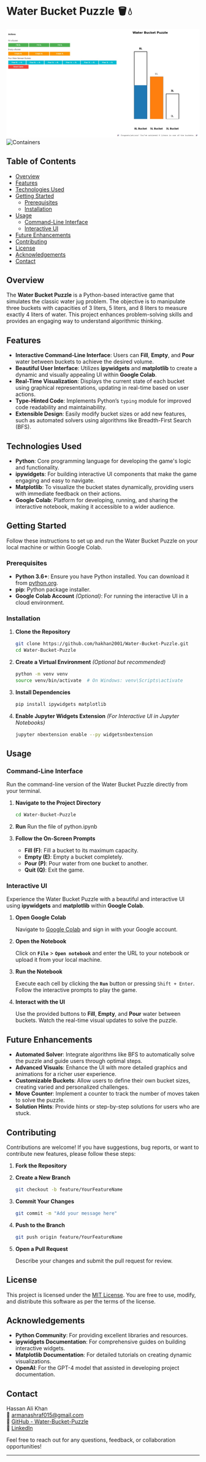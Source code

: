 

# Water Bucket Puzzle 🪣💧

![Water Bucket Puzzle Banner](water_buckt_game.jpg)  
![Containers](docker_contaienr.png)
## Table of Contents

- [Overview](#overview)
- [Features](#features)
- [Technologies Used](#technologies-used)
- [Getting Started](#getting-started)
  - [Prerequisites](#prerequisites)
  - [Installation](#installation)
- [Usage](#usage)
  - [Command-Line Interface](#command-line-interface)
  - [Interactive UI](#interactive-ui) 
- [Future Enhancements](#future-enhancements)
- [Contributing](#contributing)
- [License](#license)
- [Acknowledgements](#acknowledgements)
- [Contact](#contact)

## Overview

The **Water Bucket Puzzle** is a Python-based interactive game that simulates the classic water jug problem. The objective is to manipulate three buckets with capacities of 3 liters, 5 liters, and 8 liters to measure exactly 4 liters of water. This project enhances problem-solving skills and provides an engaging way to understand algorithmic thinking.

## Features

- **Interactive Command-Line Interface**: Users can **Fill**, **Empty**, and **Pour** water between buckets to achieve the desired volume.
- **Beautiful User Interface**: Utilizes **ipywidgets** and **matplotlib** to create a dynamic and visually appealing UI within **Google Colab**.
- **Real-Time Visualization**: Displays the current state of each bucket using graphical representations, updating in real-time based on user actions.
- **Type-Hinted Code**: Implements Python’s `typing` module for improved code readability and maintainability.
- **Extensible Design**: Easily modify bucket sizes or add new features, such as automated solvers using algorithms like Breadth-First Search (BFS).

## Technologies Used

- **Python**: Core programming language for developing the game's logic and functionality.
- **ipywidgets**: For building interactive UI components that make the game engaging and easy to navigate.
- **Matplotlib**: To visualize the bucket states dynamically, providing users with immediate feedback on their actions.
- **Google Colab**: Platform for developing, running, and sharing the interactive notebook, making it accessible to a wider audience.

## Getting Started

Follow these instructions to set up and run the Water Bucket Puzzle on your local machine or within Google Colab.

### Prerequisites

- **Python 3.6+**: Ensure you have Python installed. You can download it from [python.org](https://www.python.org/downloads/).
- **pip**: Python package installer.
- **Google Colab Account** *(Optional)*: For running the interactive UI in a cloud environment.

### Installation

1. **Clone the Repository**

   ```bash
   git clone https://github.com/hakhan2001/Water-Bucket-Puzzle.git
   cd Water-Bucket-Puzzle
   ```

2. **Create a Virtual Environment** *(Optional but recommended)*

   ```bash
   python -m venv venv
   source venv/bin/activate  # On Windows: venv\Scripts\activate
   ```

3. **Install Dependencies**
 
   ```bash
   pip install ipywidgets matplotlib
   ```

4. **Enable Jupyter Widgets Extension** *(For Interactive UI in Jupyter Notebooks)*

   ```bash
   jupyter nbextension enable --py widgetsnbextension
   ```

## Usage

### Command-Line Interface

Run the command-line version of the Water Bucket Puzzle directly from your terminal.

1. **Navigate to the Project Directory**

   ```bash
   cd Water-Bucket-Puzzle
   ```

2. **Run**
    Run the file of python.ipynb
   

3. **Follow the On-Screen Prompts**

   - **Fill (F)**: Fill a bucket to its maximum capacity.
   - **Empty (E)**: Empty a bucket completely.
   - **Pour (P)**: Pour water from one bucket to another.
   - **Quit (Q)**: Exit the game.

### Interactive UI

Experience the Water Bucket Puzzle with a beautiful and interactive UI using **ipywidgets** and **matplotlib** within **Google Colab**.

1. **Open Google Colab**

   Navigate to [Google Colab](https://colab.research.google.com/) and sign in with your Google account.

2. **Open the Notebook**

   Click on **`File`** > **`Open notebook`** and enter the URL to your notebook or upload it from your local machine.

3. **Run the Notebook**

   Execute each cell by clicking the **`Run`** button or pressing `Shift + Enter`. Follow the interactive prompts to play the game.

4. **Interact with the UI**

   Use the provided buttons to **Fill**, **Empty**, and **Pour** water between buckets. Watch the real-time visual updates to solve the puzzle.

 
## Future Enhancements

- **Automated Solver**: Integrate algorithms like BFS to automatically solve the puzzle and guide users through optimal steps.
- **Advanced Visuals**: Enhance the UI with more detailed graphics and animations for a richer user experience.
- **Customizable Buckets**: Allow users to define their own bucket sizes, creating varied and personalized challenges.
- **Move Counter**: Implement a counter to track the number of moves taken to solve the puzzle.
- **Solution Hints**: Provide hints or step-by-step solutions for users who are stuck.

## Contributing

Contributions are welcome! If you have suggestions, bug reports, or want to contribute new features, please follow these steps:

1. **Fork the Repository**

2. **Create a New Branch**

   ```bash
   git checkout -b feature/YourFeatureName
   ```

3. **Commit Your Changes**

   ```bash
   git commit -m "Add your message here"
   ```

4. **Push to the Branch**

   ```bash
   git push origin feature/YourFeatureName
   ```

5. **Open a Pull Request**

   Describe your changes and submit the pull request for review.

## License

This project is licensed under the [MIT License](LICENSE). You are free to use, modify, and distribute this software as per the terms of the license.

## Acknowledgements

- **Python Community**: For providing excellent libraries and resources.
- **ipywidgets Documentation**: For comprehensive guides on building interactive widgets.
- **Matplotlib Documentation**: For detailed tutorials on creating dynamic visualizations.
- **OpenAI**: For the GPT-4 model that assisted in developing project documentation.

## Contact

Hassan Ali Khan  
📧 [armanashraf015@gmail.com](mailto:armanashraf015@gmail.com)  
🔗 [GitHub - Water-Bucket-Puzzle](https://github.com/arman229/Water-Bucket-Puzzle)  
🔗 [LinkedIn](https://www.linkedin.com/in/arman-ashraf-427951219/)  

Feel free to reach out for any questions, feedback, or collaboration opportunities!

---

 